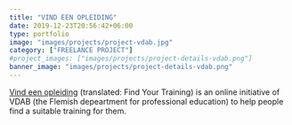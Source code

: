 ```yaml
---
title: "VIND EEN OPLEIDING"
date: 2019-12-23T20:56:42+06:00
type: portfolio
image: "images/projects/project-vdab.jpg"
category: ["FREELANCE PROJECT"]
#project_images: ["images/projects/project-details-vdab.png"]
banner_image: "images/projects/project-details-vdab.png"
---
```


[Vind een opleiding](https://www.vdab.be/opleidingen/aanbod?p=1) (translated: Find Your Training) is an online initiative of VDAB (the Flemish depeartment for professional education) to help people find a suitable training for them. 




